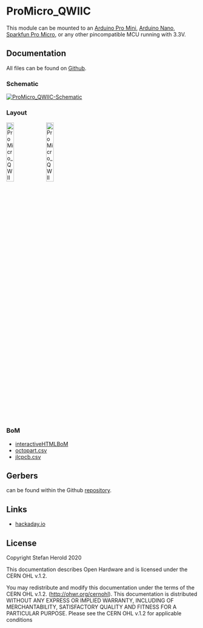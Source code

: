 # ProMicro_QWIIC
This module can be mounted to an [Arduino Pro Mini](https://www.sparkfun.com/products/11113), [Arduino Nano](https://store.arduino.cc/arduino-nano), [Sparkfun Pro Micro](https://www.sparkfun.com/products/12587), or any other pincompatible MCU running with 3.3V.

## Documentation
All files can be found on [Github](https://github.com/nerdyscout/ProMicro_QWIIC).

### Schematic
[![ProMicro_QWIIC-Schematic](docs/img/ProMicro_QWIIC-schematic.svg)](docs/ProMicro_QWIIC-schematic.pdf)

### Layout
<a href="docs/ProMicro_QWIIC-documentation.pdf"><img src="docs/img/ProMicro_QWIIC-top.svg" alt="ProMicro_QWIIC-top" width="20%"/></a>
<a href="docs/ProMicro_QWIIC-documentation.pdf"><img src="docs/img/ProMicro_QWIIC-bottom.svg" alt="ProMicro_QWIIC-bottom" width="20%"/></a>

### BoM
  * [interactiveHTMLBoM](https://nerdyscout.github.io/ProMicro/QWIIC/docs/bom/ProMicro_QWIIC-ibom.html)
  * [octopart.csv](docs/bom/ProMicro_QWIIC-bom_octopart.csv)
  * [jlcpcb.csv](gerbers/ProMicro_QWIIC-bom_jlcpcb.csv)

## Gerbers
can be found within the Github [repository](https://github.com/nerdyscout/ProMicro_QWIIC/tree/master/gerbers).

## Links
  * [hackaday.io](https://hackaday.io/project/171898-promicro)

## License
Copyright Stefan Herold 2020

This documentation describes Open Hardware and is licensed under the CERN OHL v.1.2.

You may redistribute and modify this documentation under the terms of the CERN OHL v.1.2. (http://ohwr.org/cernohl). This documentation is distributed WITHOUT ANY EXPRESS OR IMPLIED WARRANTY, INCLUDING OF MERCHANTABILITY, SATISFACTORY QUALITY AND FITNESS FOR A PARTICULAR PURPOSE. Please see the CERN OHL v.1.2 for applicable conditions
